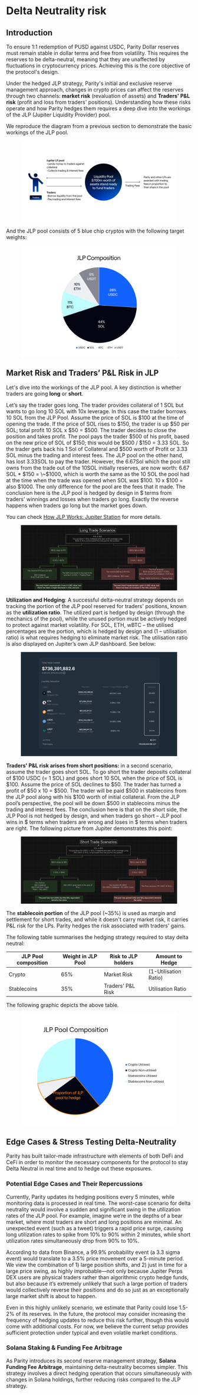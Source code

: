 # Delta Neutrality risk

## Introduction

To ensure 1:1 redemption of PUSD against USDC, Parity Dollar reserves must remain stable in dollar terms and free from volatility. This requires the reserves to be delta-neutral, meaning that they are unaffected by fluctuations in cryptocurrency prices. Achieving this is the core objective of the protocol's design.

Under the hedged JLP strategy, Parity's initial and exclusive reserve management approach, changes in crypto prices can affect the reserves through two channels: **market risk** (revaluation of assets) and **Traders' P\&L risk** (profit and loss from traders' positions). Understanding how these risks operate and how Parity hedges them requires a deep dive into the workings of the JLP (Jupiter Liquidity Provider) pool.

We reproduce the diagram from a previous section to demonstrate the basic workings of the JLP pool.

<figure><img src="../../.gitbook/assets/SS 8 (2).png" alt=""><figcaption></figcaption></figure>

And the JLP pool consists of 5 blue chip cryptos with the following target weights:

<figure><img src="../../.gitbook/assets/SS 15 (2).png" alt=""><figcaption></figcaption></figure>

## **Market Risk and Traders’ P\&L Risk in JLP**

Let's dive into the workings of the JLP pool. A key distinction is whether traders are going **long** or **short**.

Let’s say the trader goes long. The trader provides collateral of 1 SOL but wants to go long 10 SOL with 10x leverage. In this case the trader borrows 10 SOL from the JLP Pool. Assume the price of SOL is $100 at the time of opening the trade. If the price of SOL rises to $150, the trader is up $50 per SOL; total profit 10 SOL x $50 = $500. The trader decides to close the position and takes profit. The pool pays the trader $500 of his profit, based on the new price of SOL of $150; this would be $500 / $150 = 3.33 SOL. So the trader gets back his 1 Sol of Collateral and $500 worth of Profit or 3.33 SOL minus the trading and interest fees. The JLP pool on the other hand, has lost 3.33SOL to pay the trader. However, the 6.67Sol which the pool still owns from the trade out of the 10SOL initially reserves, are now worth: 6.67 SOL \* $150 = \~$1000, which is worth the same as the 10 SOL the pool had at the time when the trade was opened when SOL was $100. 10 x $100 = also $1000. The only difference for the pool are the fees that it made. The conclusion here is the JLP pool is hedged by design in $ terms from traders' winnings and losses when traders go long. Exactly the reverse happens when traders go long but the market goes down.

You can check [How JLP Works: Jupiter Station](https://station.jup.ag/guides/jlp/How-JLP-Works) for more details.

<figure><img src="../../.gitbook/assets/JLP SS 1.png" alt=""><figcaption></figcaption></figure>

**Utilization and Hedging**: A successful delta-neutral strategy depends on tracking the portion of the JLP pool reserved for traders' positions, known as the **utilization ratio**. The utilized part is hedged by design (through the mechanics of the pool), while the unused portion must be actively hedged to protect against market volatility. For SOL, ETH, wBTC – the utilised percentages are the portion, which is hedged by design and (1 – utilisation ratio) is what requires hedging to eliminate market risk. The utilisation ratio is also displayed on Jupiter’s own JLP dashboard. See below:

<figure><img src="../../.gitbook/assets/SS 17.png" alt=""><figcaption></figcaption></figure>

**Traders' P\&L risk arises from short positions:** in a second scenario, assume the trader goes short SOL. To go short the trader deposits collateral of $100 USDC (= 1 SOL) and goes short 10 SOL when the price of SOL is $100. Assume the price of SOL declines to $50. The trader has turned a profit of $50 x 10 = $500. The trader will be paid $500 in stablecoins from the JLP pool along with his $100 worth of initial collateral. From the JLP pool’s perspective, the pool will be down $500 in stablecoins minus the trading and interest fees. The conclusion here is that on the short side, the JLP Pool is not hedged by design, and when traders go short – JLP pool wins in $ terms when traders are wrong and loses in $ terms when traders are right. The following picture from Jupiter demonstrates this point:

<figure><img src="../../.gitbook/assets/JLP SS 2.png" alt=""><figcaption></figcaption></figure>

The **stablecoin portion** of the JLP pool (\~35%) is used as margin and settlement for short trades, and while it doesn't carry market risk, it carries P\&L risk for the LPs. Parity hedges the risk associated with traders' gains.

The following table summarises the hedging strategy required to stay delta neutral:

|   JLP Pool composition  |   Weight in JLP Pool   |   Risk to JLP holders   |   Amount to Hedge     |
| ----------------------- | ---------------------- | ----------------------- | --------------------- |
| Crypto                  | 65%                    | Market Risk             | (1-Utilisation Ratio) |
| Stablecoins             | 35%                    | Traders' P\&L Risk      | Utilisation Ratio     |

&#x20;The following graphic depicts the above table.

<figure><img src="../../.gitbook/assets/SS 16 (1).png" alt=""><figcaption></figcaption></figure>

## Edge Cases & Stress Testing Delta-Neutrality

Parity has built tailor-made infrastructure with elements of both DeFi and CeFi in order to monitor the necessary components for the protocol to stay Delta Neutral in real time and to hedge out these exposures.

### Potential Edge Cases and Their Repercussions

Currently, Parity updates its hedging positions every 5 minutes, while monitoring data is processed in real time. The worst-case scenario for delta neutrality would involve a sudden and significant swing in the utilization rates of the JLP pool. For example, imagine we’re in the depths of a bear market, where most traders are short and long positions are minimal. An unexpected event (such as a tweet) triggers a rapid price surge, causing long utilization rates to spike from 10% to 90% within 2 minutes, while short utilization rates simultaneously drop from 90% to 10%.

According to data from Binance, a 99.9% probability event (a 3.3 sigma event) would translate to a 3.5% price movement over a 5-minute period. We view the combination of 1) large position shifts, and 2) just in time for a large price swing, as highly improbable—not only because Jupiter Perps DEX users are physical traders rather than algorithmic crypto hedge funds, but also because it’s extremely unlikely that such a large portion of traders would collectively reverse their positions and do so just as an exceptionally large market shift is about to happen.

Even in this highly unlikely scenario, we estimate that Parity could lose 1.5-2% of its reserves. In the future, the protocol may consider increasing the frequency of hedging updates to reduce this risk further, though this would come with additional costs. For now, we believe the current setup provides sufficient protection under typical and even volatile market conditions.

### Solana Staking & Funding Fee Arbitrage

As Parity introduces its second reserve management strategy, **Solana Funding Fee Arbitrage**, maintaining delta-neutrality becomes simpler. This strategy involves a direct hedging operation that occurs simultaneously with changes in Solana holdings, further reducing risks compared to the JLP strategy.

